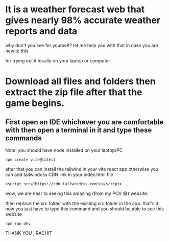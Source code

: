 # It is a weather forecast web that gives nearly 98% accurate weather reports and data
why don't you see for yourself?
let me help you with that in case you are new to this 

for trying out it locally on your laptop or computer.

# Download all files and folders  then extract the zip file after that the game begins.
## First open an IDE whichever you are comfortable with then open a terminal in it and type these commands
   Note: you should  have node installed on your laptop/PC
   
```
npm create vite@latest 
```
after that you can install the tailwind in your vite react app otherwise you can add tailwindcss CDN link in your index.html file
```
<script src="https://cdn.tailwindcss.com"></script>
```
 wow, we are near to seeing this amazing (from my POV 😅) website.

then replace the src folder with the existing src folder in the app. 
that's it now you just have to type this command and you should be able to  see this website
```
npm run dev
```
THANK YOU , RACHIT
